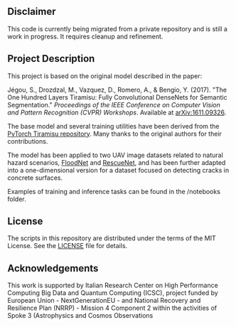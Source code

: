 ## Disclaimer

This code is currently being migrated from a private repository and is still a work in progress. It requires cleanup and refinement.

## Project Description

This project is based on the original model described in the paper:

Jégou, S., Drozdzal, M., Vazquez, D., Romero, A., & Bengio, Y. (2017). "The One Hundred Layers Tiramisu: Fully Convolutional DenseNets for Semantic Segmentation." *Proceedings of the IEEE Conference on Computer Vision and Pattern Recognition (CVPR) Workshops*. Available at [arXiv:1611.09326](https://arxiv.org/abs/1611.09326).

The base model and several training utilities have been derived from the [PyTorch Tiramisu repository](https://github.com/bfortuner/pytorch_tiramisu). Many thanks to the original authors for their contributions.

The model has been applied to two UAV image datasets related to natural hazard scenarios, [FloodNet](https://arxiv.org/abs/2012.02951) and [RescueNet](https://www.nature.com/articles/s41597-023-02799-4), and has been further adapted into a one-dimensional version for a dataset focused on detecting cracks in concrete surfaces.

Examples of training and inference tasks can be found in the /notebooks folder.


## License

The scripts in this repository are distributed under the terms of the MIT License. See the [LICENSE](./LICENSE) file for details.

## Acknowledgements

This work is supported by Italian Research Center on High Performance Computing Big Data and Quantum Computing (ICSC), project funded by European Union - NextGenerationEU - and National Recovery and Resilience Plan (NRRP) - Mission 4 Component 2 within the activities of Spoke 3 (Astrophysics and Cosmos Observations




